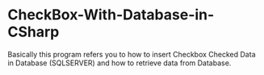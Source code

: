 # CheckBox-With-Database-in-CSharp
Basically this program refers you to how to insert Checkbox Checked Data in Database (SQLSERVER) and how to retrieve data from Database.
